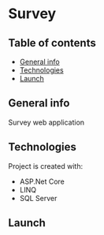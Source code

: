 
# Survey
## Table of contents
* [General info](#general-info)
* [Technologies](#technologies)
* [Launch](#Launch)

## General info
Survey web application 
	
## Technologies
Project is created with:
 * ASP.Net Core
 * LINQ
 * SQL Server
	
## Launch
